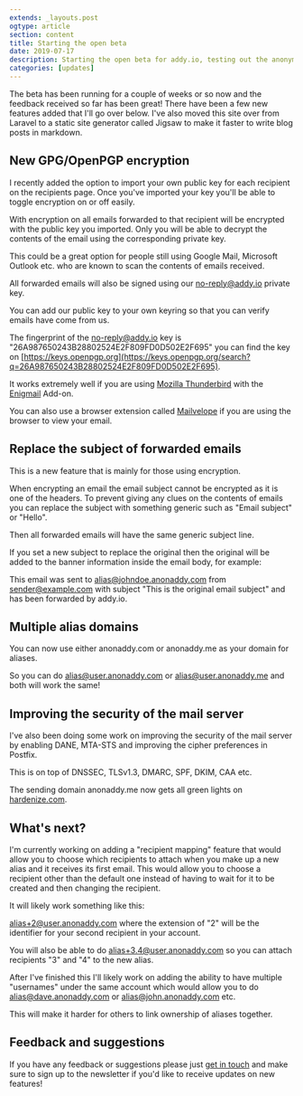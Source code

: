 ```yaml
---
extends: _layouts.post
ogtype: article
section: content
title: Starting the open beta
date: 2019-07-17
description: Starting the open beta for addy.io, testing out the anonymous email forwarder. The introduction of GPG/OpenPGP encryption for all forwarded emails.
categories: [updates]
---
```


The beta has been running for a couple of weeks or so now and the feedback received so far has been great! There have been a few new features added that I'll go over below. I've also moved this site over from Laravel to a static site generator called Jigsaw to make it faster to write blog posts in markdown.

## New GPG/OpenPGP encryption

I recently added the option to import your own public key for each recipient on the recipients page. Once you've imported your key you'll be able to toggle encryption on or off easily.

With encryption on all emails forwarded to that recipient will be encrypted with the public key you imported. Only you will be able to decrypt the contents of the email using the corresponding private key.

This could be a great option for people still using Google Mail, Microsoft Outlook etc. who are known to scan the contents of emails received.

All forwarded emails will also be signed using our no-reply@addy.io private key.

You can add our public key to your own keyring so that you can verify emails have come from us.

The fingerprint of the no-reply@addy.io key is <span class="break-words">"26A987650243B28802524E2F809FD0D502E2F695"</span> you can find the key on [https://keys.openpgp.org](https://keys.openpgp.org/search?q=26A987650243B28802524E2F809FD0D502E2F695).

It works extremely well if you are using [Mozilla Thunderbird](https://www.thunderbird.net) with the [Enigmail](https://enigmail.net) Add-on.

You can also use a browser extension called [Mailvelope](https://www.mailvelope.com) if you are using the browser to view your email.

## Replace the subject of forwarded emails

This is a new feature that is mainly for those using encryption.

When encrypting an email the email subject cannot be encrypted as it is one of the headers. To prevent giving any clues on the contents of emails you can replace the subject with something generic such as "Email subject" or "Hello".

Then all forwarded emails will have the same generic subject line.

If you set a new subject to replace the original then the original will be added to the banner information inside the email body, for example:

This email was sent to alias@johndoe.anonaddy.com from sender@example.com with subject "This is the original email subject" and has been forwarded by addy.io.

## Multiple alias domains

You can now use either anonaddy.com or anonaddy.me as your domain for aliases.

So you can do alias@user.anonaddy.com or alias@user.anonaddy.me and both will work the same!

## Improving the security of the mail server

I've also been doing some work on improving the security of the mail server by enabling DANE, MTA-STS and improving the cipher preferences in Postfix.

This is on top of DNSSEC, TLSv1.3, DMARC, SPF, DKIM, CAA etc.

The sending domain anonaddy.me now gets all green lights on [hardenize.com](https://www.hardenize.com/).

## What's next?

I'm currently working on adding a "recipient mapping" feature that would allow you to choose which recipients to attach when you make up a new alias and it receives its first email. This would allow you to choose a recipient other than the default one instead of having to wait for it to be created and then changing the recipient.

It will likely work something like this:

alias+2@user.anonaddy.com where the extension of "2" will be the identifier for your second recipient in your account.

You will also be able to do alias+3.4@user.anonaddy.com so you can attach recipients "3" and "4" to the new alias.

After I've finished this I'll likely work on adding the ability to have multiple "usernames" under the same account which would allow you to do alias@dave.anonaddy.com or alias@john.anonaddy.com etc.

This will make it harder for others to link ownership of aliases together.

## Feedback and suggestions

If you have any feedback or suggestions please just [get in touch](/contact/) and make sure to sign up to the newsletter if you'd like to receive updates on new features!
